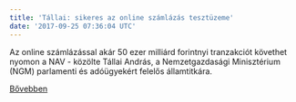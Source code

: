 ```yaml
---
title: 'Tállai: sikeres az online számlázás tesztüzeme'
date: '2017-09-25 07:36:04 UTC'
---
```


Az online számlázással akár 50 ezer milliárd forintnyi tranzakciót követhet nyomon a NAV - közölte Tállai András, a Nemzetgazdasági Minisztérium (NGM) parlamenti és adóügyekért felelős államtitkára.


[Bővebben](http://ift.tt/2xqjXZJ)
